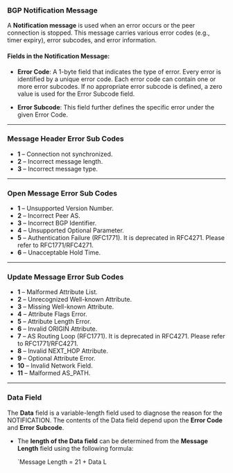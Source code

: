 

### BGP Notification Message

A **Notification message** is used when an error occurs or the peer connection is stopped. This message carries various error codes (e.g., timer expiry), error subcodes, and error information.

#### Fields in the Notification Message:
- **Error Code**: A 1-byte field that indicates the type of error. Every error is identified by a unique error code. Each error code can contain one or more error subcodes. If no appropriate error subcode is defined, a zero value is used for the Error Subcode field.
  
- **Error Subcode**: This field further defines the specific error under the given Error Code.

---

### **Message Header Error Sub Codes**
- **1** – Connection not synchronized.
- **2** – Incorrect message length.
- **3** – Incorrect message type.

---

### **Open Message Error Sub Codes**
- **1** – Unsupported Version Number.
- **2** – Incorrect Peer AS.
- **3** – Incorrect BGP Identifier.
- **4** – Unsupported Optional Parameter.
- **5** – Authentication Failure (RFC1771). It is deprecated in RFC4271. Please refer to RFC1771/RFC4271.
- **6** – Unacceptable Hold Time.

---

### **Update Message Error Sub Codes**
- **1** – Malformed Attribute List.
- **2** – Unrecognized Well-known Attribute.
- **3** – Missing Well-known Attribute.
- **4** – Attribute Flags Error.
- **5** – Attribute Length Error.
- **6** – Invalid ORIGIN Attribute.
- **7** – AS Routing Loop (RFC1771). It is deprecated in RFC4271. Please refer to RFC1771/RFC4271.
- **8** – Invalid NEXT_HOP Attribute.
- **9** – Optional Attribute Error.
- **10** – Invalid Network Field.
- **11** – Malformed AS_PATH.

---

### **Data Field**
The **Data** field is a variable-length field used to diagnose the reason for the NOTIFICATION. The contents of the Data field depend upon the **Error Code** and **Error Subcode**.

- The **length of the Data field** can be determined from the **Message Length** field using the following formula:
  
  `Message Length = 21 + Data L
